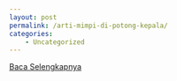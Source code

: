 ```yaml
---
layout: post
permalink: /arti-mimpi-di-potong-kepala/
categories:
    - Uncategorized
---
```


[Baca Selengkapnya](/03)